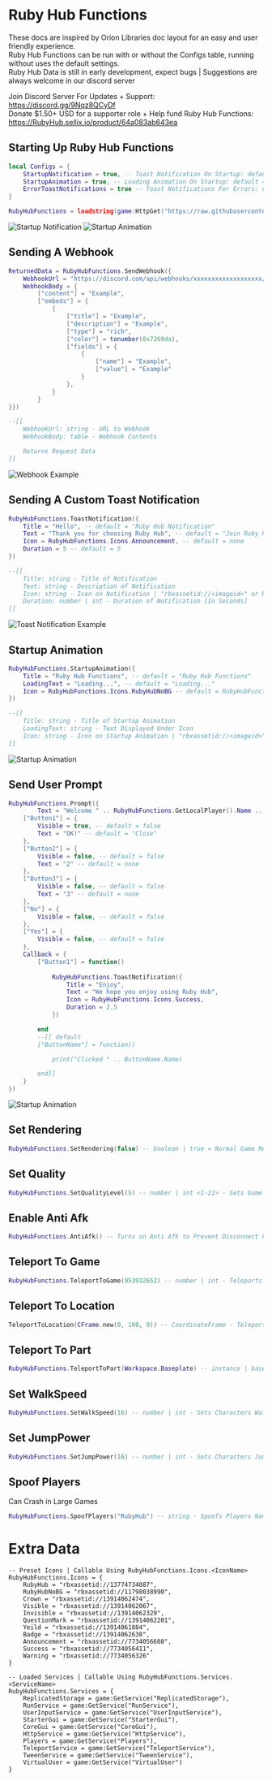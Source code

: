# Ruby Hub Functions
These docs are inspired by Orion Libraries doc layout for an easy and user friendly experience.\
Ruby Hub Functions can be run with or without the Configs table, running without uses the default settings.\
Ruby Hub Data is still in early development, expect bugs | Suggestions are always welcome in our discord server

Join Discord Server For Updates + Support: https://discord.gg/9Nqz8QCyDf \
Donate $1.50+ USD for a supporter role + Help fund Ruby Hub Functions: https://RubyHub.sellix.io/product/64a083ab643ea

## Starting Up Ruby Hub Functions
```lua
local Configs = {
    StartupNotification = true, -- Toast Notification On Startup: default = true
    StartupAnimation = true, -- Loading Animation On Startup: default = true
    ErrorToastNotifications = true -- Toast Notifications For Errors: default = false
}

RubyHubFunctions = loadstring(game:HttpGet("https://raw.githubusercontent.com/RubyScriptsOnTop/RubyHubFunctions/main/source"))(Configs)
```
![Startup Notification](exampleimages/RHSStartupNotification.png)
![Startup Animation](exampleimages/RHSStartupAnimation.png)

## Sending A Webhook
```lua
ReturnedData = RubyHubFunctions.SendWebhook({
    WebhookUrl = "https://discord.com/api/webhooks/xxxxxxxxxxxxxxxxxxx/xxxxxxxxxxxxxxxxxxxxxxxxxxxxxxxxxxxxxxxxxxxx-xxxxxxxxxxxxxxxxxxxx_xx",
    WebhookBody = {
        ["content"] = "Example",
        ["embeds"] = {
            {
                ["title"] = "Example",
                ["description"] = "Example",
                ["type"] = "rich",
                ["color"] = tonumber(0x7269da),
                ["fields"] = {
                    {
                        ["name"] = "Example",
                        ["value"] = "Example"
                    }
                },
            }
        }
}})

--[[
    WebhookUrl: string - URL to Webhook
    WebhookBody: table - Webhook Contents

    Returns Request Data
]]
```
![Webhook Example](exampleimages/RHSWebhook.png)

## Sending A Custom Toast Notification
```lua
RubyHubFunctions.ToastNotification({
    Title = "Hello", -- default = "Ruby Hub Notification"
    Text = "Thank you for choosing Ruby Hub", -- default = "Join Ruby Hub! | https://discord.gg/9Nqz8QCyDf"
    Icon = RubyHubFunctions.Icons.Announcement, -- default = none
    Duration = 5 -- default = 5
})

--[[
    Title: string - Title of Notification
    Text: string - Description of Notification
    Icon: string - Icon on Notification | "rbxassetid://<imageid>" or RubyHubFunctions.Icons.<IconName> (Listed at bottom of documentation)
    Duration: number | int - Duration of Notification [In Seconds]
]]
```
![Toast Notification Example](exampleimages/RHSToastNotification.png)

## Startup Animation
```lua
RubyHubFunctions.StartupAnimation({
    Title = "Ruby Hub Functions", -- default = "Ruby Hub Functions"
    LoadingText = "Loading...", -- default = "Loading..."
    Icon = RubyHubFunctions.Icons.RubyHubNoBG -- default = RubyHubFunctions.Icons.RubyHubNoBG
})

--[[
    Title: string - Title of Startup Animation
    LoadingText: string - Text Displayed Under Icon
    Icon: string - Icon on Startup Animation | "rbxassetid://<imageid>" or RubyHubFunctions.Icons.<IconName> (Listed at bottom of documentation)
]]
```
![Startup Animation](exampleimages/RHSStartupAnimation.png)

## Send User Prompt
```lua
RubyHubFunctions.Prompt({
        Text = "Welcome " .. RubyHubFunctions.GetLocalPlayer().Name .. "!\n\nJoin the Ruby Hub Discord Server if you'd like to get announcements about updates and get support.\n\nhttps://discord.gg/9Nqz8QCyDf\n\nYou are running version " .. RubyHubFunctions.Data.ScriptVersion, -- default = "Thank you for choosing Ruby Hub Functions"
    ["Button1"] = {
        Visible = true, -- default = false
        Text = "OK!" -- default = "Close"
    },
    ["Button2"] = {
        Visible = false, -- default = false
        Text = "2" -- default = none
    },
    ["Button3"] = {
        Visible = false, -- default = false
        Text = "3" -- default = none
    },
    ["No"] = {
        Visible = false, -- default = false
    },
    ["Yes"] = {
        Visible = false, -- default = false
    },
    Callback = {
        ["Button1"] = function()
                
            RubyHubFunctions.ToastNotification({
                Title = "Enjoy",
                Text = "We hope you enjoy using Ruby Hub",
                Icon = RubyHubFunctions.Icons.Success,
                Duration = 2.5
            })

        end
        --[[ default
        ["ButtonName"] = function()

            print("Clicked " .. ButtonName.Name)

        end]]
    }
})
```
![Startup Animation](exampleimages/RHFPrompt.png)

## Set Rendering
```lua
RubyHubFunctions.SetRendering(false) -- boolean | true = Normal Game Rendered in 3d / false = Game Not Rendered in 3d
```

## Set Quality
```lua
RubyHubFunctions.SetQualityLevel(5) -- number | int <1-21> - Sets Game Quality Level
```

## Enable Anti Afk
```lua
RubyHubFunctions.AntiAfk() -- Turns on Anti Afk to Prevent Disconnect For Being Idle
```

## Teleport To Game
```lua
RubyHubFunctions.TeleportToGame(953932652) -- number | int - Teleports You to Game With Corresponding Game Id
```

## Teleport To Location
```lua
TeleportToLocation(CFrame.new(0, 100, 0)) -- CoordinateFrame - Teleports Character to Location
```

## Teleport To Part
```lua
RubyHubFunctions.TeleportToPart(Workspace.Baseplate) -- instance | basepart/meshpart/union - Teleports Character to Part
```

## Set WalkSpeed
```lua
RubyHubFunctions.SetWalkSpeed(16) -- number | int - Sets Characters Walkspeed
```

## Set JumpPower
```lua
RubyHubFunctions.SetJumpPower(16) -- number | int - Sets Characters JumpPower
```

## Spoof Players
Can Crash in Large Games
```lua
RubyHubFunctions.SpoofPlayers("RubyHub") -- string - Spoofs Players Names: default = "RubyHub"
```

# Extra Data
```
-- Preset Icons | Callable Using RubyHubFunctions.Icons.<IconName>
RubyHubFunctions.Icons = {
    RubyHub = "rbxassetid://13774734087",
    RubyHubNoBG = "rbxassetid://11798038990",
    Crown = "rbxassetid://13914062474",
    Visible = "rbxassetid://13914062067",
    Invisible = "rbxassetid://13914062329",
    QuestionMark = "rbxassetid://13914062201",
    Yeild = "rbxassetid://13914061884",
    Badge = "rbxassetid://13914062638",
    Announcement = "rbxassetid://7734056608",
    Success = "rbxassetid://7734056411",
    Warning = "rbxassetid://7734056326"
}

-- Loaded Services | Callable Using RubyHubFunctions.Services.<ServiceName>
RubyHubFunctions.Services = {
    ReplicatedStorage = game:GetService("ReplicatedStorage"),
    RunService = game:GetService("RunService"),
    UserInputService = game:GetService("UserInputService"),
    StarterGui = game:GetService("StarterGui"),
    CoreGui = game:GetService("CoreGui"),
    HttpService = game:GetService("HttpService"),
    Players = game:GetService("Players"),
    TeleportService = game:GetService("TeleportService"),
    TweenService = game:GetService("TweenService"),
    VirtualUser = game:GetService("VirtualUser")
}
```
